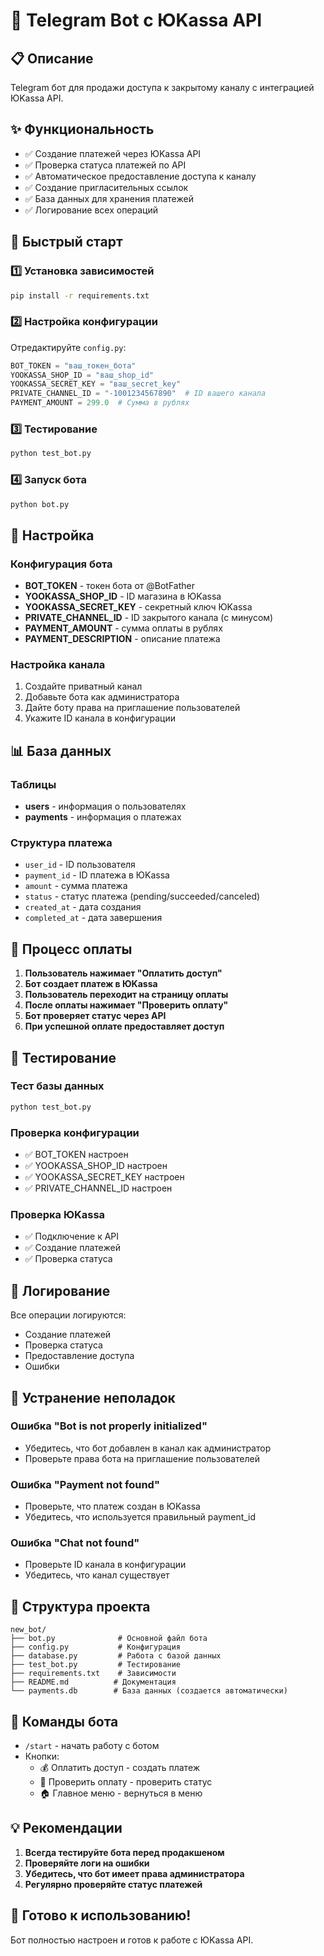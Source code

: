# 🤖 Telegram Bot с ЮKassa API

## 📋 Описание
Telegram бот для продажи доступа к закрытому каналу с интеграцией ЮKassa API.

## ✨ Функциональность
- ✅ Создание платежей через ЮKassa API
- ✅ Проверка статуса платежей по API
- ✅ Автоматическое предоставление доступа к каналу
- ✅ Создание пригласительных ссылок
- ✅ База данных для хранения платежей
- ✅ Логирование всех операций

## 🚀 Быстрый старт

### 1️⃣ Установка зависимостей
```bash
pip install -r requirements.txt
```

### 2️⃣ Настройка конфигурации
Отредактируйте `config.py`:
```python
BOT_TOKEN = "ваш_токен_бота"
YOOKASSA_SHOP_ID = "ваш_shop_id"
YOOKASSA_SECRET_KEY = "ваш_secret_key"
PRIVATE_CHANNEL_ID = "-1001234567890"  # ID вашего канала
PAYMENT_AMOUNT = 299.0  # Сумма в рублях
```

### 3️⃣ Тестирование
```bash
python test_bot.py
```

### 4️⃣ Запуск бота
```bash
python bot.py
```

## 🔧 Настройка

### Конфигурация бота
- **BOT_TOKEN** - токен бота от @BotFather
- **YOOKASSA_SHOP_ID** - ID магазина в ЮKassa
- **YOOKASSA_SECRET_KEY** - секретный ключ ЮKassa
- **PRIVATE_CHANNEL_ID** - ID закрытого канала (с минусом)
- **PAYMENT_AMOUNT** - сумма оплаты в рублях
- **PAYMENT_DESCRIPTION** - описание платежа

### Настройка канала
1. Создайте приватный канал
2. Добавьте бота как администратора
3. Дайте боту права на приглашение пользователей
4. Укажите ID канала в конфигурации

## 📊 База данных

### Таблицы
- **users** - информация о пользователях
- **payments** - информация о платежах

### Структура платежа
- `user_id` - ID пользователя
- `payment_id` - ID платежа в ЮKassa
- `amount` - сумма платежа
- `status` - статус платежа (pending/succeeded/canceled)
- `created_at` - дата создания
- `completed_at` - дата завершения

## 🔄 Процесс оплаты

1. **Пользователь нажимает "Оплатить доступ"**
2. **Бот создает платеж в ЮKassa**
3. **Пользователь переходит на страницу оплаты**
4. **После оплаты нажимает "Проверить оплату"**
5. **Бот проверяет статус через API**
6. **При успешной оплате предоставляет доступ**

## 🧪 Тестирование

### Тест базы данных
```bash
python test_bot.py
```

### Проверка конфигурации
- ✅ BOT_TOKEN настроен
- ✅ YOOKASSA_SHOP_ID настроен
- ✅ YOOKASSA_SECRET_KEY настроен
- ✅ PRIVATE_CHANNEL_ID настроен

### Проверка ЮKassa
- ✅ Подключение к API
- ✅ Создание платежей
- ✅ Проверка статуса

## 📝 Логирование

Все операции логируются:
- Создание платежей
- Проверка статуса
- Предоставление доступа
- Ошибки

## 🔧 Устранение неполадок

### Ошибка "Bot is not properly initialized"
- Убедитесь, что бот добавлен в канал как администратор
- Проверьте права бота на приглашение пользователей

### Ошибка "Payment not found"
- Проверьте, что платеж создан в ЮKassa
- Убедитесь, что используется правильный payment_id

### Ошибка "Chat not found"
- Проверьте ID канала в конфигурации
- Убедитесь, что канал существует

## 📁 Структура проекта

```
new_bot/
├── bot.py              # Основной файл бота
├── config.py           # Конфигурация
├── database.py         # Работа с базой данных
├── test_bot.py         # Тестирование
├── requirements.txt    # Зависимости
├── README.md          # Документация
└── payments.db        # База данных (создается автоматически)
```

## 🎯 Команды бота

- `/start` - начать работу с ботом
- Кнопки:
  - 💰 Оплатить доступ - создать платеж
  - 🔄 Проверить оплату - проверить статус
  - 🏠 Главное меню - вернуться в меню

## 💡 Рекомендации

1. **Всегда тестируйте бота перед продакшеном**
2. **Проверяйте логи на ошибки**
3. **Убедитесь, что бот имеет права администратора**
4. **Регулярно проверяйте статус платежей**

## 🚀 Готово к использованию!

Бот полностью настроен и готов к работе с ЮKassa API.
